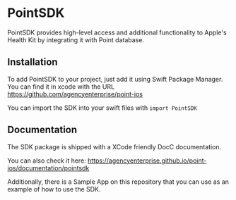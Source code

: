 # PointSDK

PointSDK provides high-level access and additional functionality to Apple's Health Kit by integrating it with Point database.

## Installation 

To add PointSDK to your project, just add it using Swift Package Manager. You can find it in xcode with the URL https://github.com/agencyenterprise/point-ios

You can import the SDK into your swift files with `import PointSDK`

## Documentation

The SDK package is shipped with a XCode friendly DocC documentation.

You can also check it here: https://agencyenterprise.github.io/point-ios/documentation/pointsdk

Additionally, there  is a Sample App on this repository that you can use as an example of how to use the SDK.
